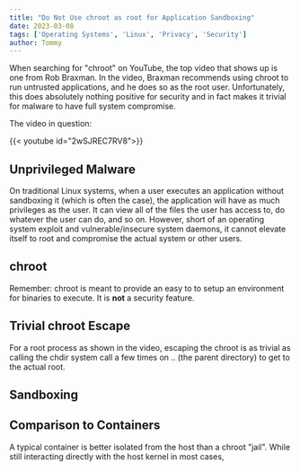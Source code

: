 ```yaml
---
title: "Do Not Use chroot as root for Application Sandboxing"
date: 2023-03-08
tags: ['Operating Systems', 'Linux', 'Privacy', 'Security']
author: Tommy
---
```


When searching for "chroot" on YouTube, the top video that shows up is one from Rob Braxman. In the video, Braxman recommends using chroot to run untrusted applications, and he does so as the root user. Unfortunately, this does absolutely nothing positive for security and in fact makes it trivial for malware to have full system compromise.

The video in question:

{{< youtube id="2wSJREC7RV8">}}

## Unprivileged Malware

On traditional Linux systems, when a user executes an application without sandboxing it (which is often the case), the application will have as much privileges as the user. It can view all of the files the user has access to, do whatever the user can do, and so on. However, short of an operating system exploit and vulnerable/insecure system daemons, it cannot elevate itself to root and compromise the actual system or other users.

## chroot

Remember: chroot is meant to provide an easy to to setup an environment for binaries to execute. It is **not** a security feature.

## Trivial chroot Escape

For a root process as shown in the video, escaping the chroot is as trivial as calling the chdir system call a few times on .. (the parent directory) to get to the actual root.

## Sandboxing

## Comparison to Containers

A typical container is better isolated from the host than a chroot "jail". While still interacting directly with the host kernel in most cases,